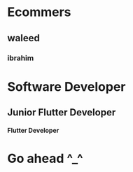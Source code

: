 # Ecommers
## waleed
### ibrahim
# Software Developer 
## Junior Flutter Developer
#### Flutter Developer
# Go ahead ^_^ 

